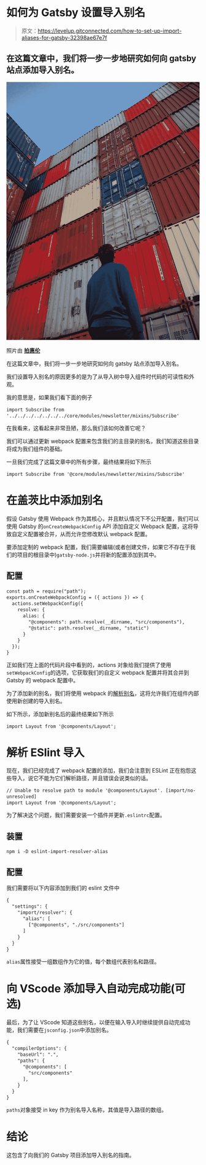 # 如何为 Gatsby 设置导入别名

> 原文：<https://levelup.gitconnected.com/how-to-set-up-import-aliases-for-gatsby-32398ae67e7f>

## 在这篇文章中，我们将一步一步地研究如何向 gatsby 站点添加导入别名。

![](img/ae70b724b758a26c2760ae1fc303fbdd.png)

照片由 [**拍惠伦**](https://unsplash.com/@patwhelen)

在这篇文章中，我们将一步一步地研究如何向 gatsby 站点添加导入别名。

我们设置导入别名的原因更多的是为了从导入树中导入组件时代码的可读性和外观。

我的意思是，如果我们看下面的例子

```
import Subscribe from '../../../../../../../core/modules/newsletter/mixins/Subscribe'
```

在我看来，这看起来非常丑陋，那么我们该如何改善它呢？

我们可以通过更新 webpack 配置来包含我们的主目录的别名，我们知道这些目录将成为我们组件的基础。

一旦我们完成了这篇文章中的所有步骤，最终结果将如下所示

```
import Subscribe from '@core/modules/newsletter/mixins/Subscribe'
```

# 在盖茨比中添加别名

假设 Gatsby 使用 Webpack 作为其核心，并且默认情况下不公开配置，我们可以使用 Gatsby 的`onCreateWebpackConfig` API 添加自定义 Webpack 配置，这将导致自定义配置被合并，从而允许您修改默认 webpack 配置。

要添加定制的 webpack 配置，我们需要编辑(或者创建文件，如果它不存在于我们的项目的根目录中)`gatsby-node.js`并将新的配置添加到其中。

## 配置

```
const path = require("path");
exports.onCreateWebpackConfig = ({ actions }) => {
  actions.setWebpackConfig({
    resolve: {
      alias: {
        "@components": path.resolve(__dirname, "src/components"),
        "@static": path.resolve(__dirname, "static")
      }
    }
  });
}
```

正如我们在上面的代码片段中看到的，actions 对象给我们提供了使用`setWebpackConfig`的选项，它获取我们的自定义 webpack 配置并将其合并到 Gatsby 的 webpack 配置中。

为了添加新的别名，我们将使用 webpack 的[解析别名](https://webpack.js.org/configuration/resolve/#resolve-alias)，这将允许我们在组件内部使用新创建的导入别名。

如下所示，添加新别名后的最终结果如下所示

```
import Layout from '@components/Layout';
```

# 解析 ESlint 导入

现在，我们已经完成了 webpack 配置的添加，我们会注意到 ESLint 正在抱怨这些导入，说它不能为它们解析路径，并且错误会说类似的话。

```
// Unable to resolve path to module '@components/Layout'. [import/no-unresolved]
import Layout from '@components/Layout';
```

为了解决这个问题，我们需要安装一个插件并更新`.eslintrc`配置。

## 装置

```
npm i -D eslint-import-resolver-alias
```

## 配置

我们需要将以下内容添加到我们的 eslint 文件中

```
{
  "settings": {
    "import/resolver": {
      "alias": [
        ["@components", "./src/components"]
      ]
    }
  }
}
```

`alias`属性接受一组数组作为它的值，每个数组代表别名和路径。

# 向 VScode 添加导入自动完成功能(可选)

最后，为了让 VScode 知道这些别名，以便在输入导入时继续提供自动完成功能，我们需要在`jsconfig.json`中添加别名。

```
{
  "compilerOptions": {
    "baseUrl": ".",
    "paths": {
      "@components": [
        "src/components"
      ],
    }
  }
}
```

`paths`对象接受 in key 作为别名导入名称，其值是导入路径的数组。

# 结论

这包含了向我们的 Gatsby 项目添加导入别名的指南。